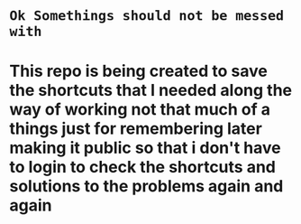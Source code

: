 # ``Ok Somethings should not be messed with``
# This repo is being created to save the shortcuts that I needed along the way of working not that much of a things just for remembering later making it public so that i don't have to login to check the shortcuts and solutions to the problems again and again

